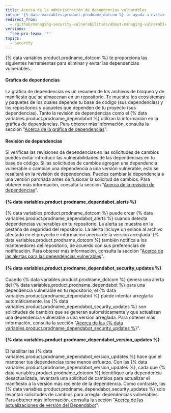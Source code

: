 ```yaml
---
title: Acerca de la administración de dependencias vulnerables
intro: '{% data variables.product.prodname_dotcom %} te ayuda a evitar el utilizar software de terceros que contenga vulnerabilidades conocidas.'
redirect_from:
  - /github/managing-security-vulnerabilities/about-managing-vulnerable-dependencies
versions:
  free-pro-team: '*'
topics:
  - Security
---
```


<!--Marketing-LINK: From /features/security/software-supply-chain page "Managing vulnerabilities in your project’s dependencies ".-->

{% data variables.product.prodname_dotcom %} te proporciona las siguientes herramientas para eliminar y evitar las dependencias vulnerables.

#### Gráfica de dependencias
La gráfica de dependencias es un resumen de los archivos de bloqueo y de manifiesto que se almacenan en un repositorio. Te muestra los ecosistemas y paquetes de los cuales depende tu base de código (sus dependencias) y los repositorios y paquetes que dependen de tu proyecto (sus dependencias). Tanto la revisión de dependencias como el {% data variables.product.prodname_dependabot %} utilizan la información en la gráfica de dependencias. Para obtener más información, consulta la sección "[Acerca de la gráfica de dependencias](/github/visualizing-repository-data-with-graphs/about-the-dependency-graph)".

#### Revisión de dependencias
Si verificas las revisiones de dependencias en las solicitudes de cambios puedes evitar introducir las vulnerabilidades de las dependencias en tu base de código. Si las solicitudes de cambios agregan una dependencia vulnerable o cambian una dependencia a una versión vulnerable, esto se resaltará en la revisión de dependencias. Puedes cambiar la dependencia a una versión parchada antes de fusionar la solicitud de cambios. Para obtener más información, consulta la sección "[Acerca de la revisión de dependencias](/code-security/supply-chain-security/about-dependency-review)".

#### {% data variables.product.prodname_dependabot_alerts %}
{% data variables.product.prodname_dotcom %} puede crear {% data variables.product.prodname_dependabot_alerts %} cuando detecta dependencias vulnerables en tu repositorio. La alerta se muestra en la pestaña de seguridad del repositorio. La alerta incluye un enlace al archivo afectado en el proyecto e información acerca de la versión arreglada. {% data variables.product.prodname_dotcom %} también notifica a los mantenedores del repositorio, de acuerdo con sus preferencias de notificación. Para obtener más información, consulta la sección "[Acerca de las alertas para las dependencias vulnerables](/code-security/supply-chain-security/about-alerts-for-vulnerable-dependencies)".

#### {% data variables.product.prodname_dependabot_security_updates %}
Cuando {% data variables.product.prodname_dotcom %} genera una alerta del {% data variables.product.prodname_dependabot %} para una dependencia vulnerable en tu repositorio, el {% data variables.product.prodname_dependabot %} puede intentar arreglarla automáticamente. las {% data variables.product.prodname_dependabot_security_updates %} son solicitudes de cambios que se generan automáticamente y que actualizan una dependencia vulnerable a una versión arreglada. Para obtener más información, consulta la sección "[Acerca de las {% data variables.product.prodname_dependabot_security_updates %}](/github/managing-security-vulnerabilities/about-dependabot-security-updates)".


#### {% data variables.product.prodname_dependabot_version_updates %}
El habilitar las {% data variables.product.prodname_dependabot_version_updates %} hace que el mantener tus dependencias tome menos esfuerzo. Con las {% data variables.product.prodname_dependabot_version_updates %}, cada que {% data variables.product.prodname_dotcom  %} identifique una dependencia desactualizada, levantará una solicitud de cambios para actualizar el manifiesto a la versión más reciente de la dependencia. Como contraste, las {% data variables.product.prodname_dependabot_security_updates %} solo levantan solicitudes de cambios para arreglar dependencias vulnerables. Para obtener más información, consulta la sección "[Acerca de las actualizaciones de versión del Dependabot](/github/administering-a-repository/about-dependabot-version-updates)".
